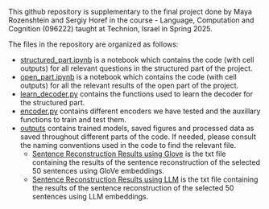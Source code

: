 This github repository is supplementary to the final project done by Maya Rozenshtein and Sergiy Horef in the course - Language, Computation and Cognition (096222) taught at Technion, Israel in Spring 2025.

The files in the repository are organized as follows:
- [structured_part.ipynb](./structured_part.ipynb) is a notebook which contains the code (with cell outputs) for all relevant questions in the structured part of the project.
- [open_part.ipynb](./open_part.ipynb) is a notebook which contains the code (with cell outputs) for all the relevant results of the open part of the project.
- [learn_decoder.py](./learn_decoder.py) contains the functions used to learn the decoder for the structured part.
- [encoder.py](./encoder.py) contains different encoders we have tested and the auxillary functions to train and test them.
- [outputs](./outputs) contains trained models, saved figures and processed data as saved throughout different parts of the code. If needed, please consult the naming conventions used in the code to find the relevant file.
    - [Sentence Reconstruction Results using Glove](./outputs/sentence_reconstruction_results_glove.txt) is the txt file containing the results of the sentence reconstruction of the selected 50 sentences using GloVe embeddings.
    - [Sentence Reconstruction Results using LLM](./outputs/sentence_reconstruction_results_llm.txt) is the txt file containing the results of the sentence reconstruction of the selected 50 sentences using LLM embeddings.